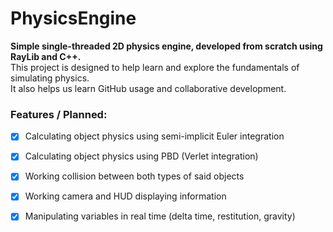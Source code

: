 # PhysicsEngine
**Simple single-threaded 2D physics engine, developed from scratch using RayLib and C++.**  
This project is designed to help learn and explore the fundamentals of simulating physics.  
It also helps us learn GitHub usage and collaborative development.

### Features / Planned:
- [x] Calculating object physics using semi-implicit Euler integration
- [x] Calculating object physics using PBD (Verlet integration)
- [x] Working collision between both types of said objects
- [x] Working camera and HUD displaying information
- [x] Manipulating variables in real time (delta time, restitution, gravity)




